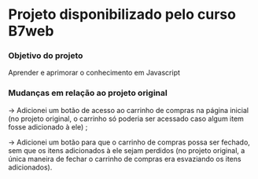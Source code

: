 # Projeto disponibilizado pelo curso B7web
<h3>Objetivo do projeto</h3>
<p>Aprender e aprimorar o conhecimento em Javascript</p>
<h3>Mudanças em relação ao projeto original</h3>
<p> -> Adicionei um botão de acesso ao carrinho de compras na página inicial (no projeto original, o carrinho só poderia ser acessado caso algum item fosse adicionado à ele) ;</p>
<p> -> Adicionei um botão para que o carrinho de compras possa ser fechado, sem que os itens adicionados à ele sejam perdidos (no projeto original, a única maneira de fechar o carrinho de compras era esvaziando os itens adicionados).</p>
